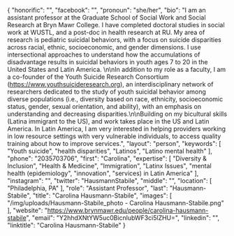 {
  "honorific": "",
  "facebook": "",
  "pronoun": "she/her",
  "bio": "I am an assistant professor at the Graduate School of Social Work and Social Research at Bryn Mawr College. I have completed doctoral studies in social work at WUSTL, and a post-doc in health research at RU. My area of research is pediatric suicidal behaviors, with a focus on suicide disparities across racial, ethnic, socioeconomic, and gender dimensions. I use intersectional approaches to understand how the accumulations of disadvantage results in suicidal behaviors in youth ages 7 to 20 in the United States and Latin America. \n\nIn addition to my role as a faculty, I am a co-founder of the Youth Suicide Research Consortium (https://www.youthsuicideresearch.org), an interdisciplinary network of researchers dedicated to the study of youth suicidal behavior among diverse populations (i.e., diversity based on race, ethnicity, socioeconomic status, gender, sexual orientation, and ability), with an emphasis on understanding and decreasing disparities.\n\nBuilding on my bicultural skills (Latina immigrant to the US), and work takes place in the US and Latin America. In Latin America, I am very interested in helping providers working in low resource settings with very vulnerable individuals, to access quality training about how to improve services.",
  "layout": "person",
  "keywords": [
    "Youth suicide",
    "health disparities",
    "Latinos",
    "Latino mental health"
  ],
  "phone": "2035703706",
  "first": "Carolina",
  "expertise": [
    "Diversity & Inclusion",
    "Health & Medicine",
    "Immigration",
    "Latinx Issues",
    "mental health (epidemiology",
    "innovation",
    "services) in Latin America"
  ],
  "instagram": "",
  "twitter": "HausmannStabile",
  "middle": "",
  "location": [
    "Philadelphia, PA"
  ],
  "role": "Assistant Professor",
  "last": "Hausmann-Stabile",
  "title": "Carolina Hausmann-Stabile",
  "images": [
    "/img/uploads/Hausmann-Stabile_photo - Carolina Hausmann-Stabile.png"
  ],
  "website": "https://www.brynmawr.edu/people/carolina-hausmann-stabile",
  "email": "Y2hhdXNtYW5uc0BicnlubWF3ci5lZHU=",
  "linkedin": "",
  "linktitle": "Carolina Hausmann-Stabile"
}